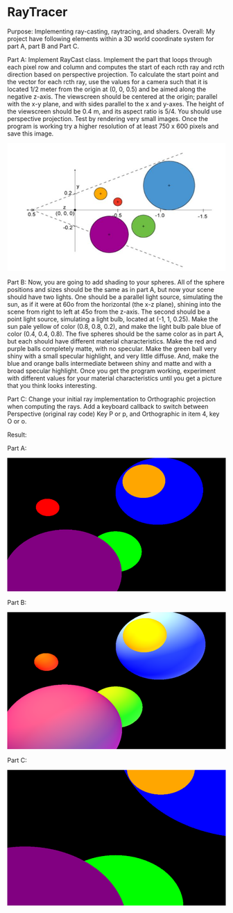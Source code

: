 # RayTracer
Purpose: Implementing ray-casting, raytracing, and shaders. Overall: My project have following elements within a 3D world coordinate system for part A, part B and Part C. 

Part A: Implement RayCast class. Implement the part that loops through each pixel row and column and computes the start of each rcth ray and rcth direction based on perspective projection. To calculate the start point and the vector for each rcth ray, use the values for a camera such that it is located 1/2 meter from the origin at (0, 0, 0.5) and be aimed along the negative z-axis. The viewscreen should be centered at the origin; parallel with the x-y plane, and with sides parallel to the x and y-axes. The height of the viewscreen should be 0.4 m, and its aspect ratio is 5/4. You should use perspective projection. Test by rendering very small images. Once the program is working try a higher resolution of at least 750 x 600 pixels and save this image.

![image](https://github.com/Yijunliulost/RayTracer/blob/master/Capture1.JPG)

Part B: Now, you are going to add shading to your spheres. All of the sphere positions and sizes should be the same as in part A, but now your scene should have two lights. One should be a parallel light source, simulating the sun, as if it were at 60o from the horizontal (the x-z plane), shining into the scene from right to left at 45o from the z-axis. The second should be a point light source, simulating a light bulb, located at (-1, 1, 0.25). Make the sun pale yellow of color (0.8, 0.8, 0.2), and make the light bulb pale blue of color (0.4, 0.4, 0.8). The five spheres should be the same color as in part A, but each should have different material characteristics. Make the red and purple balls completely matte, with no specular. Make the green ball very shiny with a small specular highlight, and very little diffuse. And, make the blue and orange balls intermediate between shiny and matte and with a broad specular highlight. Once you get the program working, experiment with different values for your material characteristics until you get a picture that you think looks interesting.

Part C: Change your initial ray implementation to Orthographic projection when computing the rays. Add a keyboard callback to switch between Perspective (original ray code) Key P or p, and Orthographic in item 4, key O or o.

Result:

Part A:

![image](https://github.com/Yijunliulost/RayTracer/blob/master/Capture2.PNG)

Part B:

![image](https://github.com/Yijunliulost/RayTracer/blob/master/Capture3.PNG)

Part C:

![image](https://github.com/Yijunliulost/RayTracer/blob/master/Capture4.PNG)
